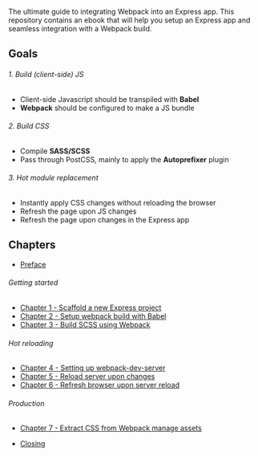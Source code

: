 The ultimate guide to integrating Webpack into an Express app. This repository contains an ebook that will help you
setup an Express app and seamless integration with a Webpack build.

## Goals

###### 1. Build (client-side) JS
- Client-side Javascript should be transpiled with **Babel**
- **Webpack** should be configured to make a JS bundle

###### 2. Build CSS
- Compile **SASS/SCSS**
- Pass through PostCSS, mainly to apply the **Autoprefixer** plugin

###### 3. Hot module replacement
- Instantly apply CSS changes without reloading the browser
- Refresh the page upon JS changes
- Refresh the page upon changes in the Express app

## Chapters
- [Preface](https://github.com/webberig/webpack-express-ultimate-guide/blob/master/src/pages/preface.md)

###### Getting started
- [Chapter 1 - Scaffold a new Express project](https://github.com/webberig/webpack-express-ultimate-guide/blob/master/src/pages/1-scaffold-a-new-express-project.md)
- [Chapter 2 - Setup webpack build with Babel](https://github.com/webberig/webpack-express-ultimate-guide/blob/master/src/pages/2-setup-webpack-build-with-babel.md)
- [Chapter 3 - Build SCSS using Webpack](https://github.com/webberig/webpack-express-ultimate-guide/blob/master/src/pages/3-build-scss-using-webpack.md)

###### Hot reloading
- [Chapter 4 - Setting up webpack-dev-server](https://github.com/webberig/webpack-express-ultimate-guide/blob/master/src/pages/4-setting-up-webpack-dev-server.md)
- [Chapter 5 - Reload server upon changes](https://github.com/webberig/webpack-express-ultimate-guide/blob/master/src/pages/5-reload-server-upon-changes.md)
- [Chapter 6 - Refresh browser upon server reload](https://github.com/webberig/webpack-express-ultimate-guide/blob/master/src/pages/6-refresh-browser-upon-server-reload.md)

###### Production
- [Chapter 7 - Extract CSS from Webpack manage assets](https://github.com/webberig/webpack-express-ultimate-guide/blob/master/src/pages/7-extract-css-from-webpack-and-manage-assets.md)

- [Closing]((https://github.com/webberig/webpack-express-ultimate-guide/blob/master/src/pages/closing.md))

